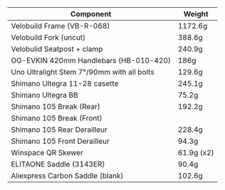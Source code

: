 | Component | Weight |
|------|--------|
| Velobuild Frame (VB-R-068) | 1172.6g |
| Velobuild Fork (uncut) | 388.6g |
| Velobulid Seatpost + clamp | 240.9g |
| OG-EVKIN 420mm Handlebars (HB-010-420) | 186g |
| Uno Ultralight Stem 7°/90mm with all bolts | 129.6g |
| Shimano Ultegra 11-28 casette | 245.1g |
| Shimano Ultegra BB | 75.2g |
| Shimano 105 Break (Rear) | 192.2g |
| Shimano 105 Break (Front) |  |
| Shimano 105 Rear Derailleur | 228.4g |
| Shimano 105 Front Derailleur | 94.3g |
| Winspace QR Skewer | 61.9g (x2) |
| ELITAONE Saddle (3143ER) | 90.4g |
| Aliexpress Carbon Saddle (blank) | 102.6g |
